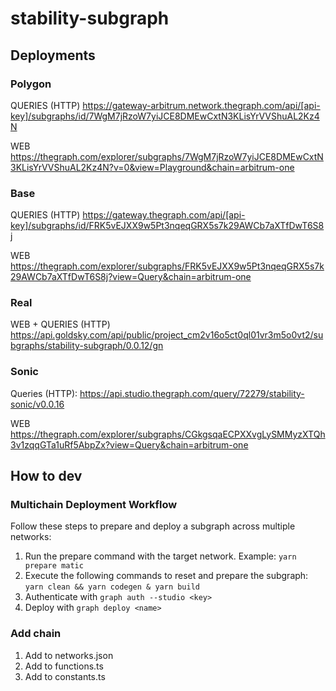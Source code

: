 # stability-subgraph

## Deployments

### Polygon

QUERIES (HTTP)
https://gateway-arbitrum.network.thegraph.com/api/[api-key]/subgraphs/id/7WgM7jRzoW7yiJCE8DMEwCxtN3KLisYrVVShuAL2Kz4N

WEB
https://thegraph.com/explorer/subgraphs/7WgM7jRzoW7yiJCE8DMEwCxtN3KLisYrVVShuAL2Kz4N?v=0&view=Playground&chain=arbitrum-one

### Base

QUERIES (HTTP)
https://gateway.thegraph.com/api/[api-key]/subgraphs/id/FRK5vEJXX9w5Pt3nqeqGRX5s7k29AWCb7aXTfDwT6S8j

WEB
https://thegraph.com/explorer/subgraphs/FRK5vEJXX9w5Pt3nqeqGRX5s7k29AWCb7aXTfDwT6S8j?view=Query&chain=arbitrum-one

### Real

WEB + QUERIES (HTTP)
https://api.goldsky.com/api/public/project_cm2v16o5ct0ql01vr3m5o0vt2/subgraphs/stability-subgraph/0.0.12/gn

### Sonic

Queries (HTTP): https://api.studio.thegraph.com/query/72279/stability-sonic/v0.0.16

WEB https://thegraph.com/explorer/subgraphs/CGkgsqaECPXXvgLySMMyzXTQh3v1zqqGTa1uRf5AbpZx?view=Query&chain=arbitrum-one

## How to dev

### Multichain Deployment Workflow

Follow these steps to prepare and deploy a subgraph across multiple networks:

1. Run the prepare command with the target network. Example: `yarn prepare matic`
2. Execute the following commands to reset and prepare the subgraph: `yarn clean && yarn codegen & yarn build`
3. Authenticate with `graph auth --studio <key>`
4. Deploy with `graph deploy <name>`

### Add chain

1. Add to networks.json
2. Add to functions.ts
3. Add to constants.ts
